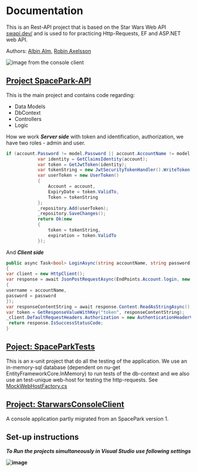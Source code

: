 # Documentation

This is an Rest-API project that is based on the Star Wars Web API [swapi.dev/](https://swapi.dev/) and is used to for practicing Http-Requests, EF and ASP.NET web API.

Authors: [Albin Alm,](https://github.com/albinalm) [Robin Axelsson](https://github.com/RobinAxelsson)

![image from the console client](https://user-images.githubusercontent.com/63591629/117513008-0988a180-af91-11eb-8a78-a68ab4c97e91.png)

## [Project SpacePark-API](https://github.com/PGBSNH20/spaceparkv2-buddygroup6-renegades/tree/main/Source/SpacePark-API)

This is the main project and contains code regarding:

- Data Models
- DbContext
- Controllers
- Logic

How we work ***Server side*** with token and identification, authorization, we have two roles - admin and user.

```csharp
if (account.Password != model.Password || account.AccountName != model.Username) return Unauthorized();
            var identity = GetClaimsIdentity(account);
            var token = GetJwtToken(identity);
            var tokenString = new JwtSecurityTokenHandler().WriteToken(token);
            var userToken = new UserToken()
            {
                Account = account,
                ExpiryDate = token.ValidTo,
                Token = tokenString
            };
            _repository.Add(userToken);
            _repository.SaveChanges();
            return Ok(new
            {
                token = tokenString,
                expiration = token.ValidTo
            });
```

And ***Client side***

```csharp
public async Task<bool> LoginAsync(string accountName, string password)
{
var client = new HttpClient();
var response = await JsonPostRequestAsync(EndPoints.Account.login, new
{
username = accountName,
password = password
});
var responseContentString = await response.Content.ReadAsStringAsync();
var token = GetResponseValueWithKey("token", responseContentString);
_client.DefaultRequestHeaders.Authorization = new AuthenticationHeaderValue("Bearer", token);
 return response.IsSuccessStatusCode;
}
```

## [Poject: SpaceParkTests](https://github.com/PGBSNH20/spaceparkv2-buddygroup6-renegades/tree/main/Source/SpaceParkTests)

This is an x-unit project that do all the testing of the application.
We use an in-memory-sql database (dependent on nu-get EntityFrameworkCore.InMemory) to run tests of the db-context and we also use an test-unique web-host for testing the http-requests. See [MockWebHostFactory.cs](https://github.com/PGBSNH20/spaceparkv2-buddygroup6-renegades/blob/main/Source/SpaceParkTests/MockWebHostFactory.cs)

## [Project: StarwarsConsoleClient](https://github.com/PGBSNH20/spaceparkv2-buddygroup6-renegades/tree/main/Source/StarwarsConsoleClient)

A console application partly migrated from an SpacePark version 1.

## Set-up instructions

***To Run the projects simultaneously in Visual Studio use following settings***

**![image](https://user-images.githubusercontent.com/63591629/117661026-20501380-b19e-11eb-931c-3e4d1da0f758.png)**
